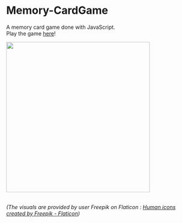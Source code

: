 # Memory-CardGame

A memory card game done with JavaScript.<br> 
Play the game <a href="https://kris-2022.github.io/Memory-CardGame/">here</a>!

<a href="#"><img src="https://github.com/Kris-2022/Memory-CardGame/assets/113033203/d8e954e0-a669-42d2-bd58-3f8c42c6dc08" width="382px" height="400px" /></a>

<br>*(The visuals are provided by user Freepik on Flaticon : <a href="https://www.flaticon.com/free-icons/human" title="human icons">Human icons created by Freepik - Flaticon</a>)*


